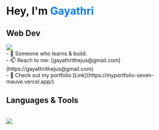 # Hey, I'm <span style="color: #007bff;">Gayathri</span>
## Web Dev

<a href="https://www.linkedin.com/in/gayathri-thejus-59503a251?utm_source=share&utm_campaign=share_via&utm_content=profile&utm_medium=android_app " target="_blank">
    <img src="https://img.shields.io/badge/LinkedIn-0077B5?style=for-the-badge&logo=linkedin&logoColor=white" target="_blank" />
  </a>


</br>
- 🔭 Someone who learns & build.</br>
- 📫 Reach to me: [gayathrithejus@gmail.com](https://gayathrithejus@gmail.com) </br>
- 🚀 Check out my portfolio [Link](https://myportfolio-seven-mauve.vercel.app/)

## Languages & Tools
<br/>

   <img src="https://skillicons.dev/icons?i=react,fastapi,tailwind,html,css,figma,git,python,javascript,java,django" /> 

